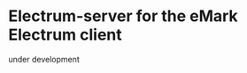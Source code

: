 Electrum-server for the eMark Electrum client
=========================================

 under development